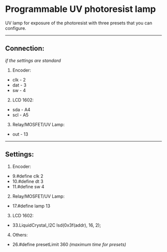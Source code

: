 Programmable UV photoresist lamp
===
UV lamp for exposure of the photoresist with three presets that you can configure.
***
Connection:
---
*if the settings are standard*
1. Encoder:
* clk - 2
* dat - 3
* sw - 4
2. LCD 1602:
* sda - A4
* scl - A5
3. Relay/MOSFET/UV Lamp:
* out - 13
***
Settings:
---
1. Encoder:
* 9.#define clk 2
* 10.#define dt 3
* 11.#define sw 4
2. Relay/MOSFET/UV Lamp:
* 17.#define lamp 13
3. LCD 1602:
* 33.LiquidCrystal_I2C lsd(0x3f(addr), 16, 2);
4. Others:
* 26.#define presetLimit 360 *(maximum time for presets)* 
